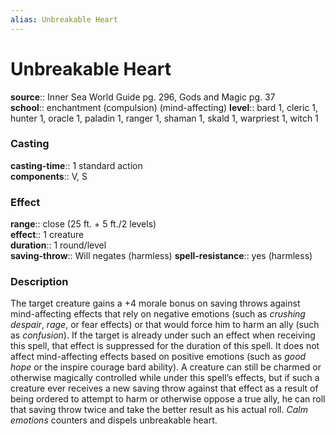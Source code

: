 ```yaml
---
alias: Unbreakable Heart
---
```


# Unbreakable Heart 

**source**:: Inner Sea World Guide pg. 296, Gods and Magic pg. 37  
**school**:: enchantment (compulsion) (mind-affecting)
**level**:: bard 1, cleric 1, hunter 1, oracle 1, paladin 1, ranger 1, shaman 1, skald 1, warpriest 1, witch 1

### Casting 

**casting-time**:: 1 standard action  
**components**:: V, S

### Effect 

**range**:: close (25 ft. + 5 ft./2 levels)  
**effect**:: 1 creature  
**duration**:: 1 round/level  
**saving-throw**:: Will negates (harmless)
**spell-resistance**:: yes (harmless)

### Description 

The target creature gains a +4 morale bonus on saving throws against mind-affecting effects that rely on negative emotions (such as *crushing despair*, *rage*, or fear effects) or that would force him to harm an ally (such as *confusion*). If the target is already under such an effect when receiving this spell, that effect is suppressed for the duration of this spell. It does not affect mind-affecting effects based on positive emotions (such as *good hope* or the inspire courage bard ability). A creature can still be charmed or otherwise magically controlled while under this spell’s effects, but if such a creature ever receives a new saving throw against that effect as a result of being ordered to attempt to harm or otherwise oppose a true ally, he can roll that saving throw twice and take the better result as his actual roll. *Calm emotions* counters and dispels unbreakable heart.
